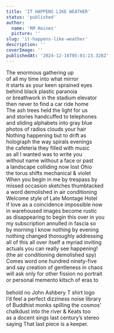 ```yaml
---
title: 'IT HAPPENS LIKE WEATHER'
status: 'published'
author:
  name: 'RM Haines'
  picture: ''
slug: 'it-happens-like-weather'
description: ''
coverImage: ''
publishedAt: '2024-12-16T05:01:23.328Z'
---
```


The enormous gathering up\
of all my time into what mirror\
it starts as your keen sprained eyes\
behind black plastic paranoia\
or breathwork in the stadium elevator\
then never to find a car ride home\
The ash trees held the light for us\
and stories handcuffed to telephones\
and sliding alphabets into gray blue\
photos of radios clouds your hair\
Nothing happening but to drift as\
holograph the way spirals evenings\
the cafeteria they filled with music\
as all I wanted was to write you\
without name without a face or past\
a landscape colliding now lost Ohio\
the torus shifts mechanical & violet\
When you begin in me by trespass by\
missed occasion sketches thumbtacked\
a word demolished in air conditioning\
Welcome style of Late Montage Hotel\
if love as a coincidence impossible now\
in warehoused images become rustic\
as disappearing to begin this over in you\
my subscription annulled in fascia so\
by morning I know nothing by evening\
nothing changed thoroughly addressing\
all of this all over itself a myriad inviting\
actuals you can really see happening!\
(the air conditioning demolished spy)\
Comes word one hundred ninety-five\
and say creation of gentleness in chaos\
will ask only for other fission no portrait\
or personal memento kitsch of eras to\
\
behold no John Ashbery T shirt logo\
I’d feel a perfect dizziness noise library\
of Buddhist monks spilling the cosmos’\
chalkdust into the river & Keats too\
as a docent sings last century’s stereo\
saying That last piece is a keeper.
